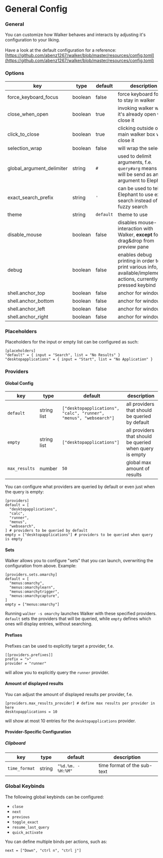 # General Config

### General

You can customize how Walker behaves and interacts by adjusting it's configuration to your liking.\
\
Have a look at the default configuration for a reference: [https://github.com/abenz1267/walker/blob/master/resources/config.toml](https://github.com/abenz1267/walker/blob/master/resources/config.toml)

### Options

| key                       | type    | default   | description                                                                                                          |
| ------------------------- | ------- | --------- | -------------------------------------------------------------------------------------------------------------------- |
| force_keyboard_focus      | boolean | false     | force keyboard focus to stay in walker                                                                               |
| close_when_open           | boolean | true      | invoking walker while it's already open will close it                                                                |
| click_to_close            | boolean | true      | clicking outside of the main walker box will close it                                                                |
| selection_wrap            | boolean | false     | will wrap the selection                                                                                              |
| global_argument_delimiter | string  | `#`       | used to delimit arguments, f.e. `query#arg` means `arg` will be send as an argument to Elephant                      |
| exact_search_prefix       | string  | `'`       | can be used to tell Elephant to use exact search instead of fuzzy search                                             |
| theme                     | string  | `default` | theme to use                                                                                                         |
| disable_mouse             | boolean | false     | disables mouse-interaction with Walker, **except** for drag&drop from preview pane                                   |
| debug                     | boolean | false     | enables debug printing in order to print various info, f.e. available/implemented actions, currently pressed keybind |
| shell.anchor_top          | boolean | false     | anchor for window                                                                                                    |
| shell.anchor_bottom       | boolean | false     | anchor for window                                                                                                    |
| shell.anchor_left         | boolean | false     | anchor for window                                                                                                    |
| shell.anchor_right        | boolean | false     | anchor for window                                                                                                    |

### Placeholders

Placeholders for the input or empty list can be configured as such:

```
[placeholders]
"default" = { input = "Search", list = "No Results" }
"desktopapplications" = { input = "Start", list = "No Application" }
```

### Providers

#### Global Config

| key           | type        | default                                                           | description                                              |
| ------------- | ----------- | ----------------------------------------------------------------- | -------------------------------------------------------- |
| `default`     | string list | `["desktopapplications", "calc", "runner", "menus", "websearch"]` | all providers that should be queried by default          |
| `empty`       | string list | `["desktopapplications"]`                                         | all providers that should be queried when query is empty |
| `max_results` | number      | `50`                                                              | global max amount of results                             |

You can configure what providers are queried by default or even just when the query is empty:

```
[providers]
default = [
  "desktopapplications",
  "calc",
  "runner",
  "menus",
  "websearch",
] # providers to be queried by default
empty = ["desktopapplications"] # providers to be queried when query is empty
```

#### Sets

Walker allows you to configure "sets" that you can launch, overwriting the configuration from above. Example:

```
[providers.sets.omarchy]
default = [
  "menus:omarchy",
  "menus:omarchylearn",
  "menus:omarchytrigger",
  "menus:omarchycapture",
]
empty = ["menus:omarchy"]
```

Running `walker -s omarchy` launches Walker with these specified providers. `default` sets the providers that will be queried, while `empty` defines which ones will display entries, without searching.

#### Prefixes

Prefixes can be used to explicitly target a provider, f.e.

```
[[providers.prefixes]]
prefix = ">"
provider = "runner"
```

will allow you to explicitly query the `runner` provider.

#### Amount of displayed results

You can adjust the amount of displayed results per provider, f.e.

```
[providers.max_results_provider] # define max results per provider in here
desktopapplications = 10
```

will show at most 10 entries for the `desktopapplications` provider.

#### Provider-Specific Configuration

##### Clipboard

| key           | type   | default            | description                 |
| ------------- | ------ | ------------------ | --------------------------- |
| `time_format` | string | `"%d.%m. - %H:%M"` | time format of the sub-text |

### Global Keybinds

The following global keybinds can be configured:

- `close`
- `next`
- `previous`
- `toggle_exact`
- `resume_last_query`
- `quick_activate`

You can define multiple binds per actions, such as:

```
next = ["Down", "ctrl n", "ctrl j"]
```
